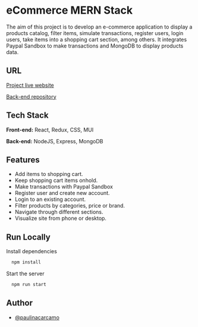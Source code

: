 # eCommerce MERN Stack

The aim of this project is to develop an e-commerce application to display a products catalog, filter items, simulate transactions, register users, login users, take items into a shopping cart section, among others. It integrates Paypal Sandbox to make transactions and MongoDB to display products data.

## URL

[Project live website](https://testing-phi-brown.vercel.app/)

[Back-end repository](https://github.com/PaulinaCarcamo/ECommerceBack04012023)

## Tech Stack

**Front-end:** React, Redux, CSS, MUI

**Back-end:** NodeJS, Express, MongoDB

## Features

- Add items to shopping cart.
- Keep shopping cart items onhold.
- Make transactions with Paypal Sandbox
- Register user and create new account.
- Login to an existing account.
- Filter products by categories, price or brand.
- Navigate through different sections.
- Visualize site from phone or desktop.

## Run Locally

Install dependencies

```bash
  npm install
```

Start the server

```bash
  npm run start
```

## Author

- [@paulinacarcamo](https://github.com/PaulinaCarcamo)
